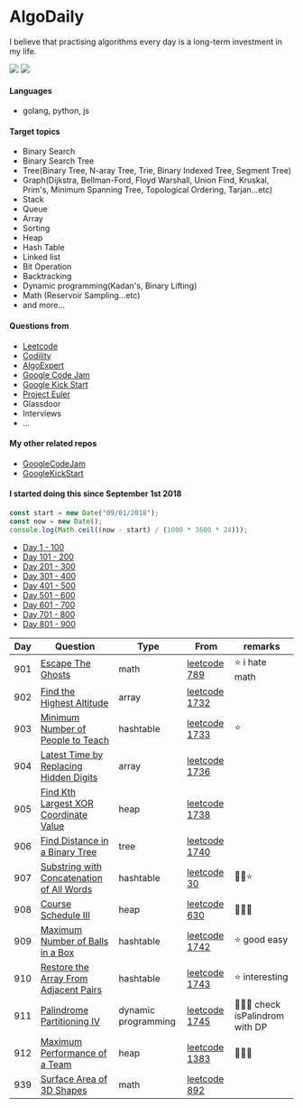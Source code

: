 # AlgoDaily

I believe that practising algorithms every day is a long-term investment in my life.

[![](https://lc.coding.gs/v1/ranking/calvinchankf.svg?logo=leetcode)](https://leetcode.com/calvinchankf/)
[![](https://lc.coding.gs/v1/solved/calvinchankf.svg?logo=leetcode)](https://leetcode.com/calvinchankf/)

#### Languages

-   golang, python, js

#### Target topics

-   Binary Search
-   Binary Search Tree
-   Tree(Binary Tree, N-aray Tree, Trie, Binary Indexed Tree, Segment Tree)
-   Graph(Dijkstra, Bellman-Ford, Floyd Warshall, Union Find, Kruskal, Prim's, Minimum Spanning Tree, Topological Ordering, Tarjan...etc)
-   Stack
-   Queue
-   Array
-   Sorting
-   Heap
-   Hash Table
-   Linked list
-   Bit Operation
-   Backtracking
-   Dynamic programming(Kadan's, Binary Lifting)
-   Math (Reservoir Sampling...etc)
-   and more...

#### Questions from

-   [Leetcode](https://leetcode.com)
-   [Codility](https://app.codility.com/programmers/lessons/)
-   [AlgoExpert](https://www.algoexpert.io)
-   [Google Code Jam](https://codingcompetitions.withgoogle.com/codejam)
-   [Google Kick Start](https://codingcompetitions.withgoogle.com/kickstart/)
-   [Project Euler](https://projecteuler.net)
-   Glassdoor
-   Interviews
-   ...

#### My other related repos

-   [GoogleCodeJam](https://github.com/calvinchankf/GoogleCodeJam)
-   [GoogleKickStart](https://github.com/calvinchankf/GoogleKickStart)

#### I started doing this since September 1st 2018

```js
const start = new Date("09/01/2018");
const now = new Date();
console.log(Math.ceil((now - start) / (1000 * 3600 * 24)));
```

-   [Day 1 - 100](./markdowns/day1-100.md)
-   [Day 101 - 200](./markdowns/day101-200.md)
-   [Day 201 - 300](./markdowns/day201-300.md)
-   [Day 301 - 400](./markdowns/day301-400.md)
-   [Day 401 - 500](./markdowns/day401-500.md)
-   [Day 501 - 600](./markdowns/day501-600.md)
-   [Day 601 - 700](./markdowns/day601-700.md)
-   [Day 701 - 800](./markdowns/day701-800.md)
-   [Day 801 - 900](./markdowns/day801-900.md)

| Day | Question                                                                                            | Type                | From                                                                                    | remarks                          |
| --- | --------------------------------------------------------------------------------------------------- | ------------------- | --------------------------------------------------------------------------------------- | -------------------------------- |
| 901 | [Escape The Ghosts](/leetcode/789-escape-the-ghosts)                                                | math                | [leetcode 789](https://leetcode.com/problems/escape-the-ghosts/)                        | ⭐️ i hate math                  |
| 902 | [Find the Highest Altitude](/leetcode/1732-find-the-highest-altitude)                               | array               | [leetcode 1732](https://leetcode.com/problems/find-the-highest-altitude/)               |                                  |
| 903 | [Minimum Number of People to Teach](/leetcode/1733-minimum-number-of-people-to-teach)               | hashtable           | [leetcode 1733](https://leetcode.com/problems/minimum-number-of-people-to-teach/)       | ⭐️                              |
| 904 | [Latest Time by Replacing Hidden Digits](/leetcode/1736-latest-time-by-replacing-hidden-digits)     | array               | [leetcode 1736](https://leetcode.com/problems/latest-time-by-replacing-hidden-digits/)  |                                  |
| 905 | [Find Kth Largest XOR Coordinate Value](/leetcode/1738-find-kth-largest-xor-coordinate-value)       | heap                | [leetcode 1738](https://leetcode.com/problems/find-kth-largest-xor-coordinate-value/)   |                                  |
| 906 | [Find Distance in a Binary Tree](/leetcode/1740-find-distance-in-a-binary-tree)                     | tree                | [leetcode 1740](https://leetcode.com/problems/find-distance-in-a-binary-tree/)          |                                  |
| 907 | [Substring with Concatenation of All Words](/leetcode/30-substring-with-concatenation-of-all-words) | hashtable           | [leetcode 30](https://leetcode.com/problems/substring-with-concatenation-of-all-words/) | 📌🤔⭐️                          |
| 908 | [Course Schedule III](/leetcode/630-course-schedule-iii)                                            | heap                | [leetcode 630](https://leetcode.com/problems/course-schedule-iii/)                      | 📌📌📌                           |
| 909 | [Maximum Number of Balls in a Box](/leetcode/1742-maximum-number-of-balls-in-a-box)                 | hashtable           | [leetcode 1742](https://leetcode.com/problems/maximum-number-of-balls-in-a-box/)        | ⭐️ good easy                    |
| 910 | [Restore the Array From Adjacent Pairs](/leetcode/1743-restore-the-array-from-adjacent-pairs)       | hashtable           | [leetcode 1743](https://leetcode.com/problems/restore-the-array-from-adjacent-pairs/)   | ⭐️ interesting                  |
| 911 | [Palindrome Partitioning IV](/leetcode/1745-palindrome-partitioning-iv/)                            | dynamic programming | [leetcode 1745](https://leetcode.com/problems/palindrome-partitioning-iv/)              | 📌📌📌 check isPalindrom with DP |
| 912 | [Maximum Performance of a Team](/leetcode/1383-maximum-performance-of-a-team)                       | heap                | [leetcode 1383](https://leetcode.com/problems/maximum-performance-of-a-team/)           | 📌📌📌                           |
| 939 | [Surface Area of 3D Shapes](/leetcode/892-surface-area-of-3d-shapes)                                | math                | [leetcode 892](https://leetcode.com/problems/surface-area-of-3d-shapes/)                |                                  |
